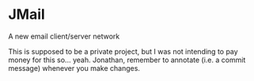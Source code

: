 # JMail
A new email client/server network

This is supposed to be a private project, but I was not intending to
pay money for this so... yeah. Jonathan, remember to annotate (i.e. a commit message)
whenever you make changes.
